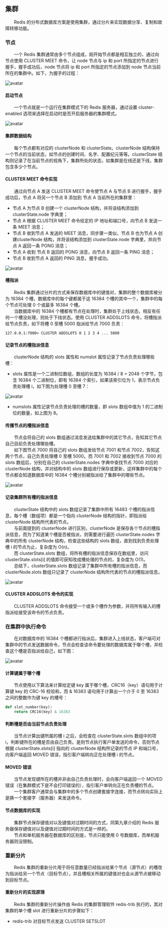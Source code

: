 
## 集群
　　Redis 的分布式数据库方案是使用集群，通过分片来实现数据分享、复制和故障转移功能。

### 节点
　　一个 Redis 集群通常由多个节点组成，刚开始节点都是相互独立的，通过向节点使用 CLUSTER MEET 命令，让 node 节点与 ip 和 port 所指定的节点进行握手，握手成功后，node 节点将 ip 和 port 所指定的节点添加到 node 节点当前所在的集群中。如下，为握手的过程：
  
![avatar](../../../../pictures/redis/架构模式/chapter_17_p1.png)

#### 启动节点
　　一个节点就是一个运行在集群模式下的 Redis 服务器，通过设置 cluster-enabled 选项来选择在启动时是否开启服务器的集群模式。
  
![avatar](../../../../pictures/redis/架构模式/chapter_17_p2.png)

#### 集群数据结构
　　每个节点都有对应的 clusterNode 和 clusterState。clusterNode 结构保持一个节点的当前状态，如节点的创建时间、名字、配置纪元等等。clusterState 结构则记录了在当前节点的视角下，集群所处的状态，如集群是在线还是下线，集群包含多少个节点。

#### CLUSTER MEET 命令实现
　　通过向节点 A 发送 CLUSTER MEET 命令使节点 A 与节点 B 进行握手，握手成功后，节点 A 将另一个节点 B 添加到 节点 A 当前所在的集群里：

- 节点 A 为节点 B 创建一个 clusterNode 结构，并将该结构添加到 clusterState.node 字典里；
- 节点 A 根据 CLUSTER MEET 命令给定的 IP 地址和端口号，向节点 B 发送一条 MEET 消息；
- 节点 B 收到节点 A 发送的 MEET 消息，同步骤一类似，节点 B 也为节点 A 创建clusterNode 结构，并将该结构添加到 clusterState.node 字典里，并向节点 A 返回一条 PONG 消息；
- 节点 A 收到 节点 B 返回的 PONG 消息，向节点 B 返回一条 PING 消息；
- 节点 B 收到节点 A 返回的 PING 消息，握手成功。

![avatar](../../../../pictures/redis/架构模式/chapter_17_p3.png)

#### 槽指派
　　Redis 集群通过分片的方式来保存数据库中的键值对，集群的整个数据库被分为 16384 个槽，数据库中的每个键都属于这 16384 个槽的其中一个，集群中的每个节点可处理 0 个或最多 16384 个槽。<br />
　　当数据库中的 16384 个槽都有节点在处理时，集群处于上线状态，相反有任何一个槽没处理，则处于下线状态。使用 CLUSTER ADDSLOTS 命令，将槽指派给节点负责，如下将槽 0 至槽 5000 指派给节点 7000 负责：
  
```redis
127.0.0.1:7000> CLUSTER ADDSLOTS 0 1 2 3 4 ... 5000
```

#### 记录节点的槽指派信息
　　clusterNode 结构的 slots 属性和 numslot 属性记录了节点负责处理哪些槽：

- slots 属性是一个二进制位数组，数组的长度为 16384 / 8 = 2048 个字节，包含 16384 个二进制位，即有 16384 个索引，如果该索引位为 1，表示节点负责处理槽 i，如下图为处理槽 0 至槽 7：

![avatar](../../../../pictures/redis/架构模式/chapter_17_p4.png)

- numslots 属性记录节点负责处理的槽的数量，即 slots 数组中值为 1 的二进制位的数量，如上图为 8。

#### 传播节点的槽指派信息
　　节点会将自己的 slots 数组通过消息发送给集群中的其它节点，告知其它节点自己目前负责处理哪些槽。<br />
　　如下图节点 7000 将自己的 slots 数组发给节点 7001 和节点 7002，告知这两个节点，自己负责处理槽 0 至槽 5000。而 7001 和 7002 接收到节点 7000 的slots 数组后，分别在自己的 clusterState.nodes 字典中查找节点 7000 对应的 clusterNode 结构，并对结构中的 slots 数组进行保存或更新，这样集群中的每个节点都会知道数据库中的 16384 个槽分别被指派给了集群中的哪些节点。
  
![avatar](../../../../pictures/redis/架构模式/chapter_17_p5.png)

#### 记录集群所有槽的指派信息
　　clusterState 结构中的 slots 数组记录了集群中所有 16483 个槽的指派信息，每个槽（数组项）都是一个指向 clusterNode 结构的指针，即指派给 clusterNode 结构所代表的节点。<br />
　　与前面提到的 clusterNode 进行区别，clusterNode 是保存各个节点的槽指派信息，而为了知道某个槽是否被指派，则需要进行遍历 clusterState.nodes 字典中的所有 clusterNode 结构，检查这些结构的 slots 数组，直到找到负责处理槽 i 的节点为止，复杂度为 O(n)。<br />
　　而 clusterState.slots 数组，将所有槽的指派信息保存在数组里，访问 clusterState.slots[i] 的值即可获知改成槽处理的节点的，复杂度为 O(1)。<br />
　　总结下，clusterState.slots 数组记录了集群中所有槽的指派信息，而 clusterNode.slots 数组只记录了 clusterNode 结构所代表的节点的槽指派信息。
  
![avatar](../../../../pictures/redis/架构模式/chapter_17_p6.png)

#### CLUSTER ADDSLOTS 命令的实现
　　CLUSTER ADDSLOTS 命令接受一个或多个槽作为参数，并将所有输入的槽指派给接受该命令的节点负责。

### 在集群中执行命令
　　在对数据库中的 16384 个槽都进行指派后，集群进入上线状态，客户端可对集群中的节点发送数据命令，节点会检查该命令要处理的数据库属于哪个槽，并检查这个槽是否指派给自己，如下图：
  
![avatar](../../../../pictures/redis/架构模式/chapter_17_p7.png)

#### 计算键属于哪个槽
　　节点使用以下算法来计算给定键 key 属于哪个槽，CRC16（key）语句用于计算键 key 的 CRC-16 校验和，而 & 16383 语句用于计算出一个介于 0 至 16383 之间的整数作为键 key 的槽号：
  
```python
def slot_number(key):
    return CRC16(key) & 16383
```

#### 判断槽是否由当前节点负责处理
　　当节点计算出键所属的槽 i 之后，会检查在 clusterState.slots 数组中的项 i，判断键所在的槽是否由自己负责。是则节点执行客户单发送的命令，否则节点根据 clusterState.slots[i] 指向的 clusterNode 结构所记录的节点 IP 和端口号，向客户端返回 MOVED 错误，指引客户端转向正在处理槽 i  的节点。

#### MOVED 错误
　　当节点发现键所在的槽并非由自己负责处理时，会向客户端返回一个 MOVED 错误（在集群模式下是不会打印错误的），指引客户单转向正在负责槽的节点。<br />
　　一个集群客户通常会与集群中的多个节点创建套接字连接，而节点转向实际上是换一个套接字（服务器）来发送命令。

#### 节点数据库的实现
　　集群节点保存键值对以及键值对过期时间的方式，同第九章介绍的 Redis 服务器保存键值对以及键值对过期时间的方式是一样的。<br />
　　节点和单机服务器在数据库的区别是，节点只能使用 0 号数据库，而单机服务器则没限制。

### 重新分片
　　Redis 集群的重新分片用于将任意数量已经指派给某个节点（源节点）的槽改为指派给另一个节点（目标节点），并且槽相关所属的键值对也会从源节点被移动到目标节点。

#### 重新分片的实现原理
　　Redis 集群的重新分片操作由 Redis 的集群管理软件 redis-trib 执行的，其对集群的单个槽 slot 进行重新分片的步骤如下：
  
- redis-trib 对目标节点发送 CLUSTER SETSLOT 
